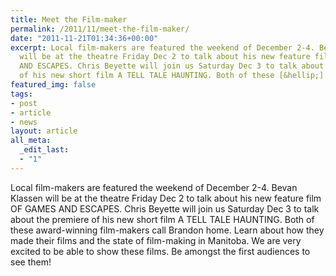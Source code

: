 ```yaml
---
title: Meet the Film-maker
permalink: /2011/11/meet-the-film-maker/
date: "2011-11-21T01:34:36+00:00"
excerpt: Local film-makers are featured the weekend of December 2-4. Bevan Klassen
  will be at the theatre Friday Dec 2 to talk about his new feature film OF GAMES
  AND ESCAPES. Chris Beyette will join us Saturday Dec 3 to talk about the premiere
  of his new short film A TELL TALE HAUNTING. Both of these [&hellip;]
featured_img: false
tags:
- post
- article
- news
layout: article
all_meta:
  _edit_last:
  - "1"
---
```


Local film-makers are featured the weekend of December 2-4. Bevan Klassen will be at the theatre Friday Dec 2 to talk about his new feature film OF GAMES AND ESCAPES. Chris Beyette will join us Saturday Dec 3 to talk about the premiere of his new short film A TELL TALE HAUNTING. Both of these award-winning film-makers call Brandon home. Learn about how they made their films and the state of film-making in Manitoba. We are very excited to be able to show these films. Be amongst the first audiences to see them!